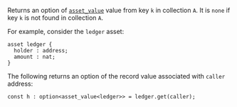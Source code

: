 Returns an option of [`asset_value`](/docs/reference/types#asset_value<A>) value from key `k` in collection `A`. It is `none` if key `k` is not found in collection `A`.

For example, consider the `ledger` asset:
```archetype
asset ledger {
  holder : address;
  amount : nat;
}
```

The following returns an option of the record value associated with `caller` address:
```archetype
const h : option<asset_value<ledger>> = ledger.get(caller);
```